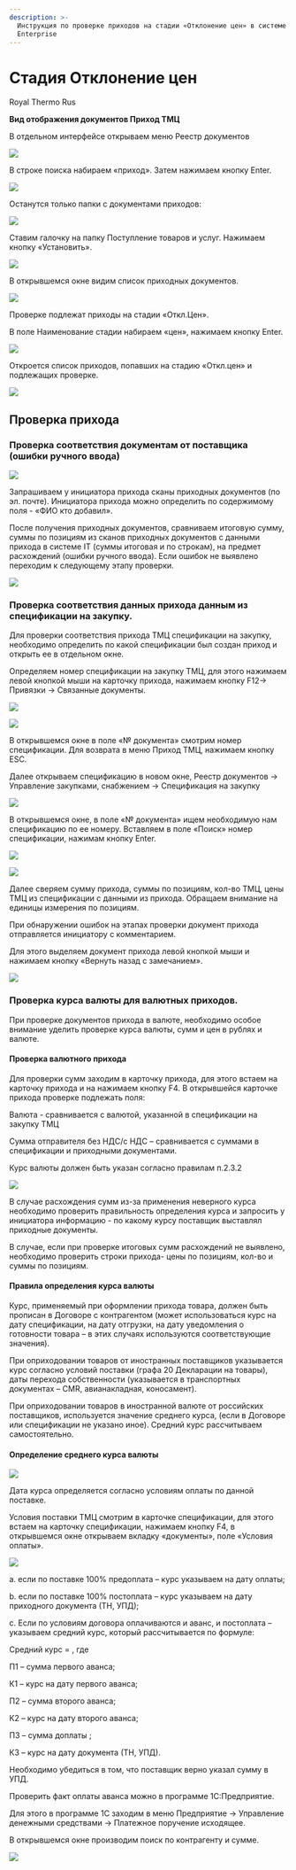 ```yaml
---
description: >-
  Инструкция по проверке приходов на стадии «Отклонение цен» в системе IT
  Enterprise
---
```


# Стадия Отклонение цен

Royal Thermo Rus

**Вид отображения документов Приход ТМЦ**

В отдельном интерфейсе открываем меню Реестр документов

![](<../../../.gitbook/assets/0 (48).png>)

В строке поиска набираем «приход». Затем нажимаем кнопку Enter.

![](<../../../.gitbook/assets/1 (64).png>)

Останутся только папки с документами приходов:

![](<../../../.gitbook/assets/2 (122).png>)

Ставим галочку на папку Поступление товаров и услуг. Нажимаем кнопку «Установить».

![](<../../../.gitbook/assets/3 (31).png>)

В открывшемся окне видим список приходных документов.

![](<../../../.gitbook/assets/4 (8).png>)

Проверке подлежат приходы на стадии «Откл.Цен».

В поле Наименование стадии набираем «цен», нажимаем кнопку Enter.

![](<../../../.gitbook/assets/5 (4).png>)

Откроется список приходов, попавших на стадию «Откл.цен» и подлежащих проверке.

![](<../../../.gitbook/assets/6 (28).png>)

## **Проверка прихода**

### **Проверка соответствия документам от поставщика (ошибки ручного ввода)**

![](<../../../.gitbook/assets/7 (23).png>)

Запрашиваем у инициатора прихода сканы приходных документов (по эл. почте). Инициатора прихода можно определить по содержимому поля - «ФИО кто добавил».

После получения приходных документов, сравниваем итоговую сумму, суммы по позициям из сканов приходных документов с данными прихода в системе IT (суммы итоговая и по строкам), на предмет расхождений (ошибки ручного ввода). Если ошибок не выявлено переходим к следующему этапу проверки.

![](<../../../.gitbook/assets/8 (42).png>)

### **Проверка соответствия данных прихода данным из спецификации на закупку.**

Для проверки соответствия прихода ТМЦ спецификации на закупку, необходимо определить по какой спецификации был создан приход и открыть ее в отдельном окне.

Определяем номер спецификации на закупку ТМЦ, для этого нажимаем левой кнопкой мыши на карточку прихода, нажимаем кнопку F12→ Привязки → Связанные документы.

![](<../../../.gitbook/assets/9 (25).png>)

![](<../../../.gitbook/assets/10 (31).png>)

В открывшемся окне в поле «№ документа» смотрим номер спецификации. Для возврата в меню Приход ТМЦ, нажимаем кнопку ESC.

Далее открываем спецификацию в новом окне, Реестр документов → Управление закупками, снабжением → Спецификация на закупку

![](<../../../.gitbook/assets/11 (3).png>)

В открывшемся окне, в поле «№ документа» ищем необходимую нам спецификацию по ее номеру. Вставляем в поле «Поиск» номер спецификации, нажимам кнопку Enter.

![](<../../../.gitbook/assets/12 (1).png>)

![](<../../../.gitbook/assets/13 (6).png>)

Далее сверяем сумму прихода, суммы по позициям, кол-во ТМЦ, цены ТМЦ из спецификации с данными из прихода. Обращаем внимание на единицы измерения по позициям.

При обнаружении ошибок на этапах проверки документ прихода отправляется инициатору с комментарием.

Для этого выделяем документ прихода левой кнопкой мыши и нажимаем кнопку «Вернуть назад с замечанием».

![](<../../../.gitbook/assets/14 (16).png>)

### **Проверка курса валюты для валютных приходов.**

При проверке документов прихода в валюте, необходимо особое внимание уделить проверке курса валюты, сумм и цен в рублях и валюте.

#### **Проверка валютного прихода**

Для проверки сумм заходим в карточку прихода, для этого встаем на карточку прихода и на нажимаем кнопку F4. В открывшейся карточке прихода проверке подлежать поля:

Валюта - сравнивается с валютой, указанной в спецификации на закупку ТМЦ

Сумма отправителя без НДС/с НДС – сравнивается с суммами в спецификации и приходными документами.

Курс валюты должен быть указан согласно правилам п.2.3.2

![](<../../../.gitbook/assets/15 (3).png>)

В случае расхождения сумм из-за применения неверного курса необходимо проверить правильность определения курса и запросить у инициатора информацию - по какому курсу поставщик выставлял приходные документы.

В случае, если при проверке итоговых сумм расхождений не выявлено, необходимо проверить строки прихода- цены по позициям, кол-во и суммы по позициям.

#### **Правила определения курса валюты**

Курс, применяемый при оформлении прихода товара, должен быть прописан в Договоре с контрагентом (может использоваться курс на дату спецификации, на дату отгрузки, на дату уведомления о готовности товара – в этих случаях используются соответствующие значения).

При оприходовании товаров от иностранных поставщиков указывается курс согласно условий поставки (графа 20 Декларации на товары), даты перехода собственности (указывается в транспортных документах – CMR, авианакладная, коносамент).

При оприходовании товаров в иностранной валюте от российских поставщиков, используется значение среднего курса, (если в Договоре или спецификации не указано иное). Средний курс рассчитываем самостоятельно.

#### **Определение среднего курса валюты**

&#x20;![](<../../../.gitbook/assets/16 (4).png>)

Дата курса определяется согласно условиям оплаты по данной поставке.

Условия поставки ТМЦ смотрим в карточке спецификации, для этого встаем на карточку спецификации, нажимаем кнопку F4, в открывшемся окне открываем вкладку «документы», поле «Условия оплаты».

![](<../../../.gitbook/assets/17 (3).png>)

а. если по поставке 100% предоплата – курс указываем на дату оплаты;

b. если по поставке 100% постоплата – курс указываем на дату приходного документа (ТН, УПД);

c. Если по условиям договора оплачиваются и аванс, и постоплата – указываем средний курс, который рассчитывается по формуле:

Средний курс = , где

П1 – сумма первого аванса;

К1 – курс на дату первого аванса;

П2 – сумма второго аванса;

К2 – курс на дату второго аванса;

П3 – сумма доплаты ;

К3 – курс на дату документа (ТН, УПД).

Необходимо убедиться в том, что поставщик верно указал сумму в УПД.

Проверить факт оплаты аванса можно в программе 1С:Предприятие.

Для этого в программе 1С заходим в меню Предприятие → Управление денежными средствами → Платежное поручение исходящее.

В открывшемся окне производим поиск по контрагенту и сумме.

![](<../../../.gitbook/assets/18 (14).png>)
